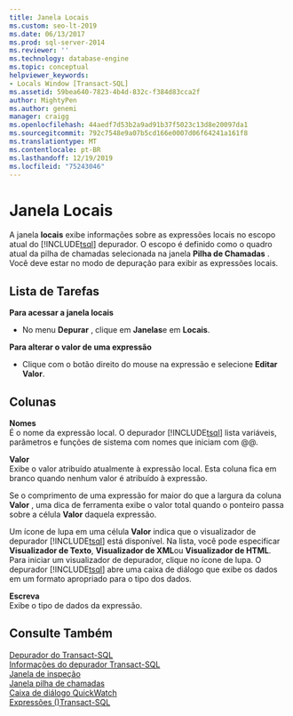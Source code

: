 ```yaml
---
title: Janela Locais
ms.custom: seo-lt-2019
ms.date: 06/13/2017
ms.prod: sql-server-2014
ms.reviewer: ''
ms.technology: database-engine
ms.topic: conceptual
helpviewer_keywords:
- Locals Window [Transact-SQL]
ms.assetid: 59bea640-7823-4b4d-832c-f384d83cca2f
author: MightyPen
ms.author: genemi
manager: craigg
ms.openlocfilehash: 44aedf7d53b2a9ad91b37f5023c13d8e20097da1
ms.sourcegitcommit: 792c7548e9a07b5cd166e0007d06f64241a161f8
ms.translationtype: MT
ms.contentlocale: pt-BR
ms.lasthandoff: 12/19/2019
ms.locfileid: "75243046"
---
```

# <a name="locals-window"></a>Janela Locais
  A janela **locais** exibe informações sobre as expressões locais no escopo atual do [!INCLUDE[tsql](../../includes/tsql-md.md)] depurador. O escopo é definido como o quadro atual da pilha de chamadas selecionada na janela **Pilha de Chamadas** . Você deve estar no modo de depuração para exibir as expressões locais.  
  
## <a name="task-list"></a>Lista de Tarefas  
 **Para acessar a janela locais**  
  
-   No menu **Depurar** , clique em **Janelas**e em **Locais**.  
  
 **Para alterar o valor de uma expressão**  
  
-   Clique com o botão direito do mouse na expressão e selecione **Editar Valor**.  
  
## <a name="columns"></a>Colunas  
 **Nomes**  
 É o nome da expressão local. O depurador [!INCLUDE[tsql](../../includes/tsql-md.md)] lista variáveis, parâmetros e funções de sistema com nomes que iniciam com @@.  
  
 **Valor**  
 Exibe o valor atribuído atualmente à expressão local. Esta coluna fica em branco quando nenhum valor é atribuído à expressão.  
  
 Se o comprimento de uma expressão for maior do que a largura da coluna **Valor** , uma dica de ferramenta exibe o valor total quando o ponteiro passa sobre a célula **Valor** daquela expressão.  
  
 Um ícone de lupa em uma célula **Valor** indica que o visualizador de depurador [!INCLUDE[tsql](../../includes/tsql-md.md)] está disponível. Na lista, você pode especificar **Visualizador de Texto**, **Visualizador de XML**ou **Visualizador de HTML**. Para iniciar um visualizador de depurador, clique no ícone de lupa. O depurador [!INCLUDE[tsql](../../includes/tsql-md.md)] abre uma caixa de diálogo que exibe os dados em um formato apropriado para o tipo dos dados.  
  
 **Escreva**  
 Exibe o tipo de dados da expressão.  
  
## <a name="see-also"></a>Consulte Também  
 [Depurador do Transact-SQL](transact-sql-debugger.md)   
 [Informações do depurador Transact-SQL](transact-sql-debugger-information.md)   
 [Janela de inspeção](transact-sql-debugger-watch-window.md)   
 [Janela pilha de chamadas](transact-sql-debugger-call-stack-window.md)   
 [Caixa de diálogo QuickWatch](transact-sql-debugger-quickwatch-dialog-box.md)   
 [Expressões &#40;&#41;Transact-SQL](/sql/t-sql/language-elements/expressions-transact-sql)  
